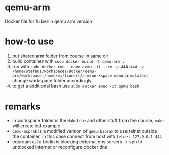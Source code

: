 # qemu-arm
Docker file for fu berlin qemu arm version

# how-to use
1. put shared arm folder from course in same dir
2. build container with `sudo docker build -t qemu-arm .`
3. run with `sudo docker run --name qemu -it --rm -p 444:444 -v /home/stefaus/workspaces/Docker/qemu-arm/workspace:/home/mi/linnert/arm/workspace qemu-arm:latest` change workspace folder accordingly
4. to get a additional bash use `sudo docker exec -it qemu bash`

# remarks
- in workspace folder is the `Makefile` and other stuff from the course, `make` will create led example
- `qemu-asprak` is a modified version of `qemu-bsprak` to use telnet outside the container, in this case connect from host with `telnet 127.0.0.1 444`
- eduroam at fu berlin is blocking external dns servers -> vpn to unblocked internet or reconfigure docker dns
